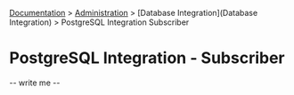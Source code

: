 [Documentation](.) > [Administration](Administration) > [Database Integration](Database Integration) > PostgreSQL Integration Subscriber

# PostgreSQL Integration - Subscriber

-- write me --
